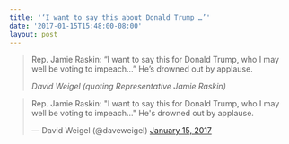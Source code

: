 ```yaml
---
title: '‘I want to say this about Donald Trump …’'
date: '2017-01-15T15:48:00-08:00'
layout: post
---
```


> Rep. Jamie Raskin: &ldquo;I want to say this for Donald Trump, who I may well be voting to impeach…&rdquo; He’s drowned out by applause.
>
> <cite>David Weigel (quoting Representative Jamie Raskin)</cite>

<blockquote class="twitter-tweet"><p lang="en" dir="ltr">Rep. Jamie Raskin: &quot;I want to say this for Donald Trump, who I may well be voting to impeach...&quot; He&#39;s drowned out by applause.</p>&mdash; David Weigel (@daveweigel) <a href="https://twitter.com/daveweigel/status/820726059444346880?ref_src=twsrc%5Etfw">January 15, 2017</a></blockquote> <script async src="https://platform.twitter.com/widgets.js" charset="utf-8"></script>
